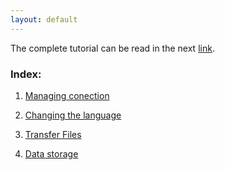 ```yaml
---
layout: default
---
```


The complete tutorial can be read in the next [link](https://hpcugent.github.io/vsc_user_docs/pdf/intro-HPC-linux-gent.pdf). 

### Index:
1. [Managing conection](Managing_conection.md)
2. [Changing the language](Changing_the_language.md)
3. [Transfer Files](Transfer_Files.md)

5. [Data storage](Data_storage.md)
